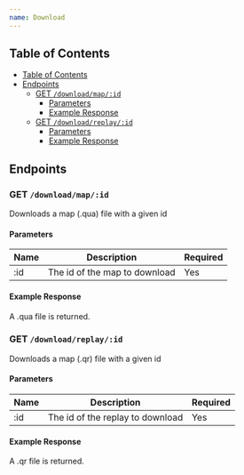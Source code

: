 ```yaml
---
name: Download
---
```


## Table of Contents

- [Table of Contents](#table-of-contents)
- [Endpoints](#endpoints)
    - [GET `/download/map/:id`](#get-download%2Fmap%2F%3Aid)
        - [Parameters](#parameters)
        - [Example Response](#example-response)
  - [GET `/download/replay/:id`](#get-download%2Freplay%2F%3Aid)
      - [Parameters](#parameters-1)
      - [Example Response](#example-response-1)

## Endpoints

### GET `/download/map/:id`

Downloads a map (.qua) file with a given id

#### Parameters

| Name | Description                   | Required |
|------|-------------------------------|----------|
| :id  | The id of the map to download | Yes      |

#### Example Response

A .qua file is returned.

### GET `/download/replay/:id`

Downloads a map (.qr) file with a given id

#### Parameters

| Name | Description                      | Required |
|------|----------------------------------|----------|
| :id  | The id of the replay to download | Yes      |

#### Example Response

A .qr file is returned.
